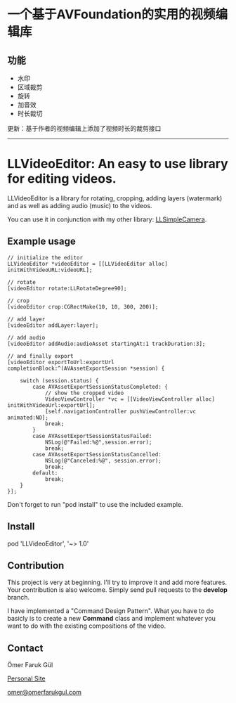# 一个基于AVFoundation的实用的视频编辑库

## 功能
* 水印
* 区域裁剪
* 旋转
* 加音效
* 时长裁切

更新：基于作者的视频编辑上添加了视频时长的裁剪接口


---

# LLVideoEditor: An easy to use library for editing videos.

LLVideoEditor is a library for rotating, cropping, adding layers (watermark) and as well as adding audio (music) to the videos.

You can use it in conjunction with my other library: [LLSimpleCamera][1].

## Example usage
````
// initialize the editor
LLVideoEditor *videoEditor = [[LLVideoEditor alloc] initWithVideoURL:videoURL];

// rotate
[videoEditor rotate:LLRotateDegree90];

// crop
[videoEditor crop:CGRectMake(10, 10, 300, 200)];

// add layer
[videoEditor addLayer:layer];

// add audio
[videoEditor addAudio:audioAsset startingAt:1 trackDuration:3];

// and finally export
[videoEditor exportToUrl:exportUrl completionBlock:^(AVAssetExportSession *session) {
    
    switch (session.status) {
        case AVAssetExportSessionStatusCompleted: {
            // show the cropped video
            VideoViewController *vc = [[VideoViewController alloc] initWithVideoUrl:exportUrl];
            [self.navigationController pushViewController:vc animated:NO];
            break;
        }
        case AVAssetExportSessionStatusFailed:
            NSLog(@"Failed:%@",session.error);
            break;
        case AVAssetExportSessionStatusCancelled:
            NSLog(@"Canceled:%@", session.error);
            break;
        default:
            break;
    }
}];
````
Don't forget to run "pod install" to use the included example.

## Install

pod 'LLVideoEditor', '~> 1.0'

## Contribution
This project is very at beginning. I'll try to improve it and add more features. Your contribution is also welcome. Simply send pull requests to the **develop** branch.

I have implemented a "Command Design Pattern". What you have to do basicly is to create a new **Command** class and implement whatever you want to do with the existing compositions of the video.

## Contact

Ömer Faruk Gül

[Personal Site][2]

omer@omerfarukgul.com

[1]: http://github.com/omergul123/LLSimpleCamera
[2]: http://omerfarukgul.com
